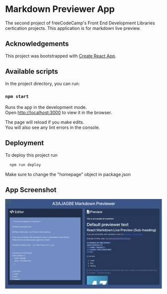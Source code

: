 
# Markdown Previewer App

The second project of freeCodeCamp's Front End Development Libraries certication projects. This application is for markdown live preview.


## Acknowledgements

This project was bootstrapped with [Create React App](https://github.com/facebook/create-react-app).

## Available scripts

In the project directory, you can run:

### `npm start`

Runs the app in the development mode.\
Open [http://localhost:3000](http://localhost:3000) to view it in the browser.

The page will reload if you make edits.\
You will also see any lint errors in the console.

## Deployment

To deploy this project run

```bash
  npm run deploy
```

Make sure to change the "homepage" object in package.json


## App Screenshot

![App Screenshot](https://raw.githubusercontent.com/A3AJAGBE/react-markdown-previewer/main/markdown-previewer-app.png)


